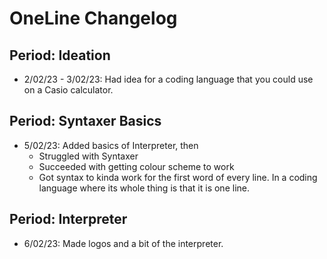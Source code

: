 # OneLine Changelog

## Period: Ideation
* 2/02/23 - 3/02/23: Had idea for a coding language that you could use on a Casio calculator.

## Period: Syntaxer Basics
* 5/02/23: Added basics of Interpreter, then
    * Struggled with Syntaxer
    * Succeeded with getting colour scheme to work
    * Got syntax to kinda work for the first word of every line. In a coding language where its whole thing is that it is one line.

## Period: Interpreter

* 6/02/23: Made logos and a bit of the interpreter.